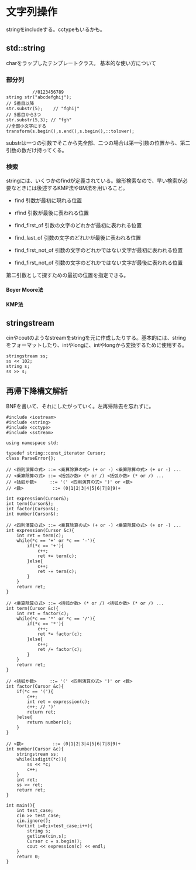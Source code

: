 # 文字列操作

stringをincludeする。cctypeもいるかも。

## std::string
charをラップしたテンプレートクラス。 基本的な使い方について

### 部分列
~~~~~~{.cpp}
          //0123456789
string str("abcdefghij");
// 5番目以降
str.substr(5);    // "fghij"
// 5番目から3つ
str.substr(5,3); // "fgh"
//全部小文字にする
transform(s.begin(),s.end(),s.begin(),::tolower);
~~~~~~

substrは一つの引数でそこから先全部、二つの場合は第一引数の位置から、第二
引数の数だけ持ってくる。

### 検索

stringには、いくつかのfindが定義されている。線形検索なので、早い検索が必
要なときには後述するKMP法やBM法を用いること。

-   find 引数が最初に現れる位置

-   rfind 引数が最後に表われる位置

-   find_first_of 引数の文字のどれかが最初に表われる位置

-   find_last_of 引数の文字のどれかが最後に表われる位置

-   find_first_not_of
    引数の文字のどれかではない文字が最初に表われる位置

-   find_first_not_of
    引数の文字のどれかではない文字が最後に表われる位置

第二引数として探すための最初の位置を指定できる。

#### Boyer Moore法


#### KMP法


## stringstream

cinやcoutのようなstreamをstringを元に作成したりする。基本的には、string
をフォーマットしたり、intやlongに、intやlongから変換するために使用する。

~~~~~~{.cpp}
stringstream ss;
ss << 102;
string s;
ss >> s;
~~~~~~

## 再帰下降構文解析
BNFを書いて、それにしたがっていく。左再帰除去を忘れずに。

~~~~~~{.cpp}
#include <iostream>
#include <string>
#include <cctype>
#include <sstream>

using namespace std;

typedef string::const_iterator Cursor;
class ParseError{};

// <四則演算の式> ::= <乗算除算の式> (+ or -) <乗算除算の式> (+ or -) ...
// <乗算除算の式> ::= <括弧か数> (* or /) <括弧か数> (* or /) ...
// <括弧か数>     ::= '(' <四則演算の式> ')' or <数>
// <数>           ::= (0|1|2|3|4|5|6|7|8|9)+

int expression(Cursor&);
int term(Cursor&);
int factor(Cursor&);
int number(Cursor&);

// <四則演算の式> ::= <乗算除算の式> (+ or -) <乗算除算の式> (+ or -) ...
int expression(Cursor &c){
    int ret = term(c);
    while(*c == '+' or *c == '-'){
        if(*c == '+'){
            c++;
            ret += term(c);
        }else{
            c++;
            ret -= term(c);
        }
    }
    return ret;
}

// <乗算除算の式> ::= <括弧か数> (* or /) <括弧か数> (* or /) ...
int term(Cursor &c){
    int ret = factor(c);
    while(*c == '*' or *c == '/'){
        if(*c == '*'){
            c++;
            ret *= factor(c);
        }else{
            c++;
            ret /= factor(c);
        }
    }
    return ret;
}

// <括弧か数>     ::= '(' <四則演算の式> ')' or <数>
int factor(Cursor &c){
    if(*c == '('){
        c++;
        int ret = expression(c);
        c++; // ')'
        return ret;
    }else{
        return number(c);
    }
}

// <数>           ::= (0|1|2|3|4|5|6|7|8|9)+
int number(Cursor &c){
    stringstream ss;
    while(isdigit(*c)){
        ss << *c;
        c++;
    }
    int ret;
    ss >> ret;
    return ret;
}

int main(){
    int test_case;
    cin >> test_case;
    cin.ignore();
    for(int i=0;i<test_case;i++){
        string s;
        getline(cin,s);
        Cursor c = s.begin();
        cout << expression(c) << endl;
    }
    return 0;
}
~~~~~~

